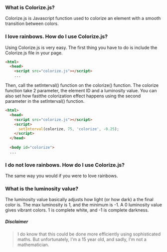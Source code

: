 ### What is Colorize.js?
Colorize.js is Javascript function used to colorize an element with a smooth transition between colors.

### I love rainbows. How do I use Colorize.js?
Using Colorize.js is very easy. The first thing you have to do is include the Colorize.js file in your page.
```html
<html>
  <head>
    <script src="colorize.js"></script>
    ...
```
Then, call the setInterval() function on the colorize() function. The colorize function take 2 parameter, the element ID and a luminosity value. You can also set how fastthe colorization effect happens using the second parameter in the setInterval() function.
```html
<html>
  <head>
    <script src="colorize.js"></script>
    <script>
      setInterval(colorize, 75, 'colorize', -0.25);
    </script>
  </head>
  
  <body id="colorize">
  ...
```
### I do not love rainbows. How do I use Colorize.js?
The same way you would if you were to love rainbows.

### What is the luminosity value?
The luminosity value basically adjusts how light (or how dark) a the final color is. The max luminosity is 1, and the minimum is -1. A 0 luminosity value gives vibrant colors. 1 is complete white, and -1 is complete darkness.


##### Disclaimer
> I do know that this could be done more efficiently using sophisticated maths. But unfortunately, I'm a 15 year old, and sadly, I'm not a mathematician.
